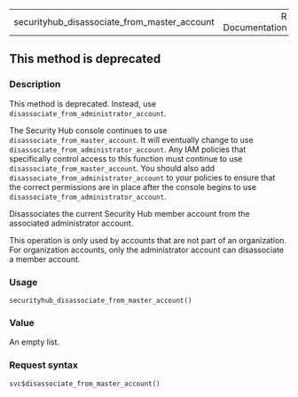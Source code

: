 <table style="width: 100%;">
<tbody>
<tr class="odd">
<td>securityhub_disassociate_from_master_account</td>
<td style="text-align: right;">R Documentation</td>
</tr>
</tbody>
</table>

## This method is deprecated

### Description

This method is deprecated. Instead, use
`disassociate_from_administrator_account`.

The Security Hub console continues to use
`disassociate_from_master_account`. It will eventually change to use
`disassociate_from_administrator_account`. Any IAM policies that
specifically control access to this function must continue to use
`disassociate_from_master_account`. You should also add
`disassociate_from_administrator_account` to your policies to ensure
that the correct permissions are in place after the console begins to
use `disassociate_from_administrator_account`.

Disassociates the current Security Hub member account from the
associated administrator account.

This operation is only used by accounts that are not part of an
organization. For organization accounts, only the administrator account
can disassociate a member account.

### Usage

    securityhub_disassociate_from_master_account()

### Value

An empty list.

### Request syntax

    svc$disassociate_from_master_account()
